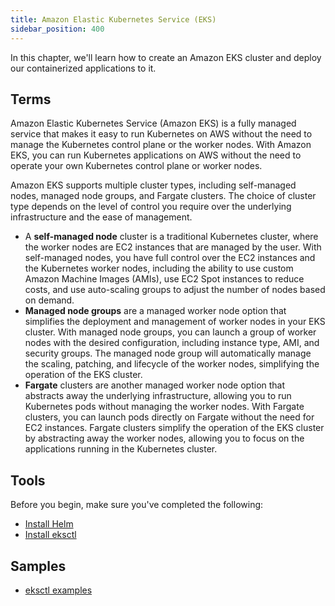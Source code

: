 ```yaml
---
title: Amazon Elastic Kubernetes Service (EKS)
sidebar_position: 400
---
```

In this chapter, we'll learn how to create an Amazon EKS cluster and deploy our containerized applications to it.

## Terms
Amazon Elastic Kubernetes Service (Amazon EKS) is a fully managed service that makes it easy to run Kubernetes on AWS without the need to manage the Kubernetes control plane or the worker nodes. With Amazon EKS, you can run Kubernetes applications on AWS without the need to operate your own Kubernetes control plane or worker nodes.

Amazon EKS supports multiple cluster types, including self-managed nodes, managed node groups, and Fargate clusters. The choice of cluster type depends on the level of control you require over the underlying infrastructure and the ease of management.

- A **self-managed node** cluster is a traditional Kubernetes cluster, where the worker nodes are EC2 instances that are managed by the user. With self-managed nodes, you have full control over the EC2 instances and the Kubernetes worker nodes, including the ability to use custom Amazon Machine Images (AMIs), use EC2 Spot instances to reduce costs, and use auto-scaling groups to adjust the number of nodes based on demand.
- **Managed node groups** are a managed worker node option that simplifies the deployment and management of worker nodes in your EKS cluster. With managed node groups, you can launch a group of worker nodes with the desired configuration, including instance type, AMI, and security groups. The managed node group will automatically manage the scaling, patching, and lifecycle of the worker nodes, simplifying the operation of the EKS cluster.
- **Fargate** clusters are another managed worker node option that abstracts away the underlying infrastructure, allowing you to run Kubernetes pods without managing the worker nodes. With Fargate clusters, you can launch pods directly on Fargate without the need for EC2 instances. Fargate clusters simplify the operation of the EKS cluster by abstracting away the worker nodes, allowing you to focus on the applications running in the Kubernetes cluster.

## Tools
Before you begin, make sure you've completed the following:

- [Install Helm](https://helm.sh/docs/intro/install/)
- [Install eksctl](https://eksctl.io/)

## Samples
- [eksctl examples](https://github.com/weaveworks/eksctl/tree/main/examples)